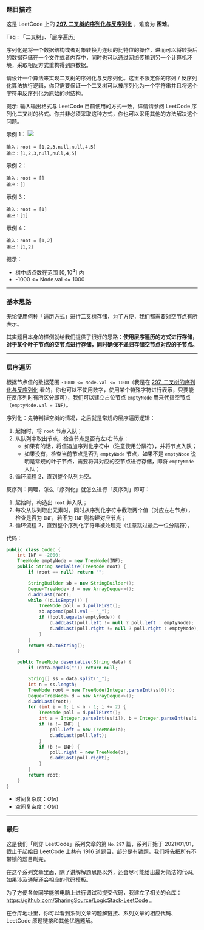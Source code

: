 ### 题目描述

这是 LeetCode 上的 **[297. 二叉树的序列化与反序列化](https://leetcode-cn.com/problems/xu-lie-hua-er-cha-shu-lcof/solution/gong-shui-san-xie-er-cha-shu-de-xu-lie-h-n89a/)** ，难度为 **困难**。

Tag : 「二叉树」、「层序遍历」



序列化是将一个数据结构或者对象转换为连续的比特位的操作，进而可以将转换后的数据存储在一个文件或者内存中，同时也可以通过网络传输到另一个计算机环境，采取相反方式重构得到原数据。

请设计一个算法来实现二叉树的序列化与反序列化。这里不限定你的序列 / 反序列化算法执行逻辑，你只需要保证一个二叉树可以被序列化为一个字符串并且将这个字符串反序列化为原始的树结构。

提示: 输入输出格式与 LeetCode 目前使用的方式一致，详情请参阅 LeetCode 序列化二叉树的格式。你并非必须采取这种方式，你也可以采用其他的方法解决这个问题。

示例 1：
![](https://assets.leetcode.com/uploads/2020/09/15/serdeser.jpg)
```
输入：root = [1,2,3,null,null,4,5]
输出：[1,2,3,null,null,4,5]
```
示例 2：
```
输入：root = []
输出：[]
```
示例 3：
```
输入：root = [1]
输出：[1]
```
示例 4：
```
输入：root = [1,2]
输出：[1,2]
```

提示：
* 树中结点数在范围 $[0, 10^4]$ 内
* -1000 <= Node.val <= 1000

---

### 基本思路

无论使用何种「遍历方式」进行二叉树存储，为了方便，我们都需要对空节点有所表示。

其实题目本身的样例就给我们提供了很好的思路：**使用层序遍历的方式进行存储，对于某个叶子节点的空节点进行存储，同时确保不递归存储空节点对应的子节点。**

---

### 层序遍历

根据节点值的数据范围 `-1000 <= Node.val <= 1000`（我是在 [297. 二叉树的序列化与反序列化](https://leetcode-cn.com/problems/serialize-and-deserialize-binary-tree/) 看的，你也可以不使用数字，使用某个特殊字符进行表示，只要能在反序列时有所区分即可），我们可以建立占位节点 `emptyNode` 用来代指空节点（`emptyNode.val = INF`）。

序列化：先特判掉空树的情况，之后就是常规的层序遍历逻辑：

1. 起始时，将 `root` 节点入队；
2. 从队列中取出节点，检查节点是否有左/右节点：
    * 如果有的话，将值追加序列化字符中（注意使用分隔符），并将节点入队；
    * 如果没有，检查当前节点是否为 `emptyNode` 节点，如果不是 `emptyNode` 说明是常规的叶子节点，需要将其对应的空节点进行存储，即将 `emptyNode` 入队；
3. 循环流程 $2$，直到整个队列为空。

反序列：同理，怎么「序列化」就怎么进行「反序列」即可：

1. 起始时，构造出 `root` 并入队；
2. 每次从队列取出元素时，同时从序列化字符中截取两个值（对应左右节点），检查是否为 `INF`，若不为 `INF` 则构建对应节点；
3. 循环流程 $2$，直到整个序列化字符串被处理完（注意跳过最后一位分隔符）。

代码：
```Java
public class Codec {
    int INF = -2000;
    TreeNode emptyNode = new TreeNode(INF);
    public String serialize(TreeNode root) {
        if (root == null) return "";

        StringBuilder sb = new StringBuilder();
        Deque<TreeNode> d = new ArrayDeque<>();
        d.addLast(root);
        while (!d.isEmpty()) {
            TreeNode poll = d.pollFirst();
            sb.append(poll.val + "_");
            if (!poll.equals(emptyNode)) {
                d.addLast(poll.left != null ? poll.left : emptyNode);
                d.addLast(poll.right != null ? poll.right : emptyNode);
            }
        }
        return sb.toString();
    }

    public TreeNode deserialize(String data) {
        if (data.equals("")) return null;

        String[] ss = data.split("_");
        int n = ss.length;
        TreeNode root = new TreeNode(Integer.parseInt(ss[0]));
        Deque<TreeNode> d = new ArrayDeque<>();
        d.addLast(root);
        for (int i = 1; i < n - 1; i += 2) {
            TreeNode poll = d.pollFirst();
            int a = Integer.parseInt(ss[i]), b = Integer.parseInt(ss[i + 1]);
            if (a != INF) {
                poll.left = new TreeNode(a);
                d.addLast(poll.left);
            }
            if (b != INF) {
                poll.right = new TreeNode(b);
                d.addLast(poll.right);
            }
        }
        return root;
    }
}
```
* 时间复杂度：$O(n)$
* 空间复杂度：$O(n)$

---

### 最后

这是我们「刷穿 LeetCode」系列文章的第 `No.297` 篇，系列开始于 2021/01/01，截止于起始日 LeetCode 上共有 1916 道题目，部分是有锁题，我们将先把所有不带锁的题目刷完。

在这个系列文章里面，除了讲解解题思路以外，还会尽可能给出最为简洁的代码。如果涉及通解还会相应的代码模板。

为了方便各位同学能够电脑上进行调试和提交代码，我建立了相关的仓库：https://github.com/SharingSource/LogicStack-LeetCode 。

在仓库地址里，你可以看到系列文章的题解链接、系列文章的相应代码、LeetCode 原题链接和其他优选题解。


